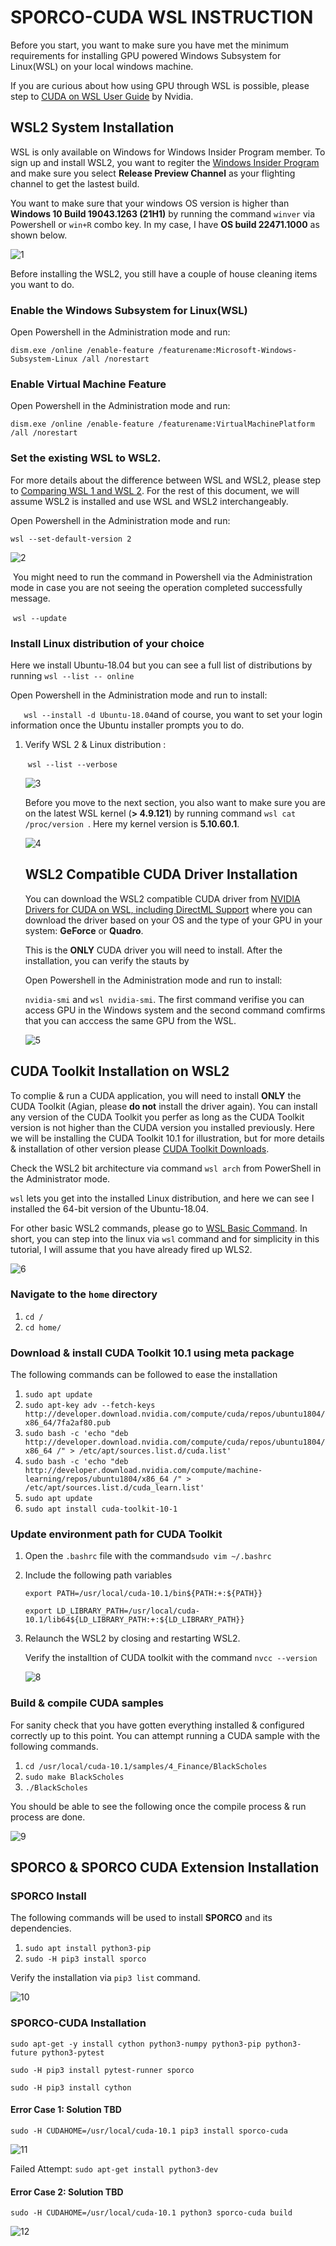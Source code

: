 # SPORCO-CUDA WSL INSTRUCTION

[
](http://sporco-cuda.readthedocs.io/en/latest/?badge=latest)

Before you start, you want to make sure you have met the minimum requirements for installing GPU powered Windows Subsystem for Linux(WSL) on your local windows machine. 

If you are curious about how using GPU through WSL is possible, please step to [CUDA on WSL User Guide](https://docs.nvidia.com/cuda/wsl-user-guide/index.html) by Nvidia. 

## WSL2 System Installation

WSL is only available on Windows for Windows Insider Program member. To sign up and install WSL2, you want to regiter the [Windows Insider Program](https://insider.windows.com/en-us/getting-started#register) and make sure you select **Release Preview Channel** as your flighting channel to get the lastest build. 

You want to make sure that your windows OS version is higher than **Windows 10 Build 19043.1263 (21H1)** by running the command  `winver` via Powershell or `win+R` combo key. In my case, I have **OS build 22471.1000** as shown below.  

![1](https://tva1.sinaimg.cn/large/008i3skNgy1gvcqw1yk5kj60fu09n75g02.jpg)

Before installing the WSL2, you still have a couple of house cleaning items you want to do. 

### Enable the Windows Subsystem for Linux(WSL)

Open Powershell in the Administration mode and run: 

`dism.exe /online /enable-feature /featurename:Microsoft-Windows-Subsystem-Linux /all /norestart`

### Enable Virtual Machine Feature

Open Powershell in the Administration mode and run: 

`dism.exe /online /enable-feature /featurename:VirtualMachinePlatform /all /norestart`

### Set the existing WSL to WSL2. 

For more details about the difference between WSL and WSL2, please step to [Comparing WSL 1 and WSL 2](https://docs.microsoft.com/en-us/windows/wsl/compare-versions). For the rest of this document, we will assume WSL2 is installed and use WSL and WSL2 interchangeably. 

Open Powershell in the Administration mode and run: 

`wsl --set-default-version 2` 

![2](https://tva1.sinaimg.cn/large/008i3skNgy1gvcrsga8bbj60qo0e6wfe02.jpg)



​		You might need to run the command in Powershell via the Administration mode in case you are not seeing the operation 	completed successfully message. 

​		`wsl --update`

### Install Linux distribution of your choice

Here we install Ubuntu-18.04 but you can see a full list of distributions by running `wsl --list -- online`

Open Powershell in the Administration mode and run to install: 

` 	wsl --install -d Ubuntu-18.04`and of course, you want to set your login information once the Ubuntu installer prompts you to do. 

1. Verify WSL 2 & Linux distribution :

   ​	`wsl --list --verbose`

   ![3](https://tva1.sinaimg.cn/large/008i3skNgy1gvcs26eea7j60qo0f10uf02.jpg)

   

   Before you move to the next section, you also want to make sure you are on the latest WSL kernel (**> 4.9.121**) by running command `wsl cat /proc/version `. Here my kernel version is **5.10.60.1**.

   ![4](https://tva1.sinaimg.cn/large/008i3skNgy1gvct2nhksuj60qo0e63zo02.jpg)

   ## WSL2 Compatible CUDA Driver Installation	

   You can download the WSL2 compatible CUDA driver from [NVIDIA Drivers for CUDA on WSL, including DirectML Support](https://developer.nvidia.com/cuda/wsl/download) where you can download the driver based on your OS and the type of your GPU in your system: **GeForce** or **Quadro**. 

   This is the **ONLY** CUDA driver you will need to install. After the installation, you can verify the stauts by 

   Open Powershell in the Administration mode and run to install: 

   `nvidia-smi` and `wsl nvidia-smi`. The first command verifise you can access GPU in the Windows system and the second command comfirms that you can acccess the same GPU from the WSL. 

   ![5](https://tva1.sinaimg.cn/large/008i3skNgy1gvczttyw94j60qo0scjxh02.jpg)



## CUDA Toolkit Installation on WSL2 

To complie & run a CUDA application, you will need to install **ONLY** the CUDA Toolkit (Agian, please **do not** install the driver again). You can install any version of the CUDA Toolkit you perfer as long as the CUDA Toolkit version is not higher than the CUDA version you installed previously. Here we will be installing the CUDA Toolkit 10.1 for illustration, but for more details & installation of other version please [CUDA Toolkit Downloads](https://developer.nvidia.com/cuda-downloads?target_os=Linux&target_arch=x86_64&Distribution=WSL-Ubuntu&target_version=2.0).

Check the WSL2 bit architecture via command `wsl arch` from PowerShell in the Administrator mode.

`wsl` lets you get into the installed Linux distribution, and here we can see I installed the 64-bit version of the Ubuntu-18.04.

For other basic WSL2 commands, please go to [WSL Basic Command](https://docs.microsoft.com/en-us/windows/wsl/basic-commands). In short, you can step into the linux via `wsl` command and for simplicity in this tutorial, I will assume that you have already fired up WLS2. 

![6](https://tva1.sinaimg.cn/large/008i3skNgy1gvctxalfbdj60qo0e6aah02.jpg)

### Navigate to the `home` directory

1. `cd /`
2. `cd home/`

### Download & install CUDA Toolkit 10.1 using meta package

The following commands can be followed to ease the installation

1. `sudo apt update`
2. `sudo apt-key adv --fetch-keys  http://developer.download.nvidia.com/compute/cuda/repos/ubuntu1804/x86_64/7fa2af80.pub`
3. `sudo bash -c 'echo "deb http://developer.download.nvidia.com/compute/cuda/repos/ubuntu1804/x86_64 /" > /etc/apt/sources.list.d/cuda.list'`
4. `sudo bash -c 'echo "deb http://developer.download.nvidia.com/compute/machine-learning/repos/ubuntu1804/x86_64 /" > /etc/apt/sources.list.d/cuda_learn.list'`
5. `sudo apt update`
6. `sudo apt install cuda-toolkit-10-1`

### Update environment path for CUDA Toolkit 

1. Open the `.bashrc` file with the command`sudo vim ~/.bashrc`

2. Include the following path variables

   `export PATH=/usr/local/cuda-10.1/bin${PATH:+:${PATH}}`
   
   `export LD_LIBRARY_PATH=/usr/local/cuda-10.1/lib64${LD_LIBRARY_PATH:+:${LD_LIBRARY_PATH}}`

3. Relaunch the WSL2 by closing and restarting WSL2. 

   Verify the installtion of CUDA toolkit with the command `nvcc --version`

   ![8](https://tva1.sinaimg.cn/large/008i3skNgy1gvcxnap7qmj60qo04sq3n02.jpg)

### Build & compile CUDA samples 

For sanity check that you have gotten everything installed & configured correctly up to this point. You can attempt running a CUDA sample with the following commands.

1. `cd /usr/local/cuda-10.1/samples/4_Finance/BlackScholes`
2. `sudo make BlackScholes `
3. `./BlackScholes`

You should be able to see the following once the compile process & run process are done. 

![9](https://tva1.sinaimg.cn/large/008i3skNgy1gvcxn8ozutj60qo0scahe02.jpg)



## SPORCO & SPORCO CUDA Extension Installation

### SPORCO Install

The following commands will be used to install **SPORCO** and its dependencies.

1. `sudo apt install python3-pip`
2. `sudo -H pip3 install sporco`

Verify the installation via `pip3 list` command. 

![10](https://tva1.sinaimg.cn/large/008i3skNgy1gvczu73qvzj60qo0scq6h02.jpg)



### SPORCO-CUDA Installation

`sudo apt-get -y install cython python3-numpy python3-pip python3-future python3-pytest`

`sudo -H pip3 install pytest-runner sporco`

`sudo -H pip3 install cython`

#### Error Case 1: Solution TBD

`sudo -H CUDAHOME=/usr/local/cuda-10.1 pip3 install sporco-cuda`

![11](https://tva1.sinaimg.cn/large/008i3skNgy1gvczu91g0yj60qo0scgyt02.jpg)

Failed Attempt: `sudo apt-get install python3-dev`



#### Error Case 2: Solution TBD  

`sudo -H CUDAHOME=/usr/local/cuda-10.1 python3 sporco-cuda build`

![12](https://tva1.sinaimg.cn/large/008i3skNgy1gvczubjsf6j60qo0sc7iy02.jpg)

